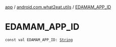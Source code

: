 [app](../index.md) / [android.com.what2eat.utils](index.md) / [EDAMAM_APP_ID](./-e-d-a-m-a-m_-a-p-p_-i-d.md)

# EDAMAM_APP_ID

`const val EDAMAM_APP_ID: `[`String`](https://kotlinlang.org/api/latest/jvm/stdlib/kotlin/-string/index.html)